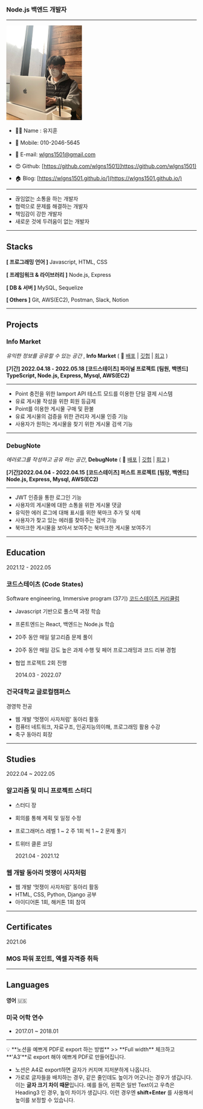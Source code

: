 ### Node.js 백엔드 개발자

---

<img src="/images/me.JPG" width="200" height="250" />

- 👨‍💻 Name : 유지훈
- 📲 Mobile: 010-2046-5645
- 📧 E-mail: wlgns1501@gmail.com

- 😍 Github: [https://github.com/wlgns1501](https://github.com/wlgns1501)
- 🏠 Blog: [https://wlgns1501.github.io/](https://wlgns1501.github.io/)

---

- 끊임없는 소통을 하는 개발자
- 협력으로 문제를 해결하는 개발자
- 책임감이 강한 개발자
- 새로운 것에 두려움이 없는 개발자

---

## Stacks

**[ 프로그래밍 언어 ]** Javascript, HTML, CSS

**[ 프레임워크 & 라이브러리 ]** Node.js, Express

**[ DB & 서버 ]** MySQL, Sequelize

**[ Others ]** Git, AWS(EC2), Postman, Slack, Notion

---

## Projects

### Info Market

_유익한 정보를 공유할 수 있는 공간_ , **Info Market** ( 📎 [배포](http://info-market-client.s3-website.ap-northeast-2.amazonaws.com/) | [깃헙](https://github.com/wlgns1501/info-market-1) | [회고](https://wlgns1501.github.io/diary/Final_03/) )

**[기간] 2022.04.18 - 2022.05.18**
**[코드스테이츠] 파이널 프로젝트**
**[팀원, 백엔드] TypeScript, Node.js, Express, Mysql, AWS(EC2)**

---

- Point 충전을 위한 Iamport API 테스트 모드를 이용한 단일 결제 시스템
- 유료 게시물 작성을 위한 회원 등급제
- Point를 이용한 게시물 구매 및 환불
- 유료 게시물의 검증을 위한 관리자 게시물 인증 기능
- 사용자가 원하는 게시물을 찾기 위한 게시물 검색 기능

---

### DebugNote

_에러로그를 작성하고 공유 하는 공간_, **DebugNote** ( 📎 [배포](http://debugnote-client.s3-website.ap-northeast-2.amazonaws.com/) | [깃헙](https://github.com/wlgns1501/DebugNote-1) | [회고](https://wlgns1501.github.io/diary/first_project/) )

**[기간]2022.04.04 - 2022.04.15**
**[코드스테이츠] 퍼스트 프로젝트**
**[팀장, 백엔드] Node.js, Express, Mysql, AWS(EC2)**

---

- JWT 인증을 통한 로그인 기능
- 사용자의 게시물에 대한 소통을 위한 게시물 댓글
- 유익한 에러 로그에 대해 표시를 위한 북마크 추가 및 삭제
- 사용자가 찾고 있는 에러를 찾아주는 검색 기능
- 북마크한 게시물을 보아서 보여주는 북마크한 게시물 보여주기

---

## Education

2021.12 - 2022.05

### 코드스테이츠 (Code States)

Software engineering, Immersive program (37기) [코드스테이츠 커리큘럼](https://www.codestates.com/course/backend-engineering)

- Javascript 기반으로 풀스택 과정 학습
- 프론트엔드는 React, 백엔드는 Node.js 학습
- 20주 동안 매일 알고리즘 문제 풀이
- 20주 동안 매일 강도 높은 과제 수행 및 페어 프로그래밍과 코드 리뷰 경험
- 협업 프로젝트 2회 진행

  2014.03 - 2022.07

### 건국대학교 글로컬캠퍼스

경영학 전공

- 웹 개발 ‘멋쟁이 사자처럼' 동아리 활동
- 컴퓨터 네트워크, 자료구조, 인공지능의이해, 프로그래밍 활용 수강
- 축구 동아리 회장

---

## Studies

2022.04 ~ 2022.05

### 알고리즘 및 미니 프로젝트 스터디

- 스터디 장
- 회의를 통해 계획 및 일정 수정
- 프로그래머스 레벨 1 ~ 2 주 1회 씩 1 ~ 2 문제 풀기
- 트위터 클론 코딩

  2021.04 - 2021.12

### 웹 개발 동아리 멋쟁이 사자처럼

- 웹 개발 ‘멋쟁이 사자처럼' 동아리 활동
- HTML, CSS, Python, Django 공부
- 아이디어톤 1회, 해커톤 1회 참여

---

## Certificates

2021.06

### MOS 파워 포인트, 엑셀 자격증 취득

---

## Languages

**영어** 🇺🇸

### 미국 어학 연수

- 2017.01 ~ 2018.01

---

<aside>
💡 **노션을 예쁘게 PDF로 export 하는 방법**
>> **Full width** 체크하고 **'A3'**로 export 해야 예쁘게 PDF로 만들어집니다.

- 노션은 A4로 export하면 글자가 커지며 지저분하게 나옵니다.
- 가로로 글자들을 배치하는 경우, 같은 줄인데도 높이가 어긋나는 경우가 생깁니다. 이는 **글자 크기 차이 때문**입니다.
  예를 들어, 왼쪽은 일반 Text이고 우측은 Heading3 인 경우, 높이 차이가 생깁니다. 이런 경우엔 **shift+Enter** 를 사용해서 높이를 보정할 수 있습니다.

</aside>
